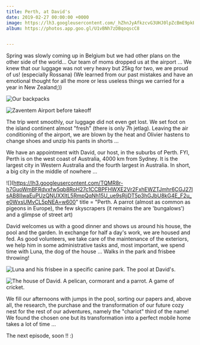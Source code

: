 ```yaml
---
title: Perth, at David's
date: 2019-02-27 00:00:00 +0000
image: https://lh3.googleusercontent.com/_hZhnJyAfkzcvG3UHJ0lpZcBmE9pkEGijrljB7urbjSlkys31sR7Rx7bvBDKzYYHS0_jp3yIy3VHxmGZNtVorymb938Lsx8Wuetj9ZuOwynnnB_P8nh2LAmreMk4gwAzQb5nMyfzm_c=w600
album: https://photos.app.goo.gl/U1vBNh7zDBqoqscC8


---
```


Spring was slowly coming up in Belgium but we had other plans on the other side of the world... Our team of moms dropped us at the airport ... We knew that our luggage was not very heavy but 25kg for two, we are proud of us! (especially Rossana) (We learned from our past mistakes and have an emotional thought for all the more or less useless things we carried for a year in New Zealand;))

![Our backpacks](https://lh3.googleusercontent.com/mSjyLnlHgrPNow7P1delEbL7FpS3NM3NRJPmmFRbOU1SseqgHwMgvhhxn8NyLEI2LsMkwGTIYH9UIlKYQYPupdWQGI_xG0PwWpHPc5DZYvl3Dcj5BzHHmfwC6SLGO-f39iRob10qeig=w600)

![Zaventem Airport before takeoff](https://lh3.googleusercontent.com/CviGuJgF0iOBqqat7PLQobYNmhQ3nWwgUWD6DxbgAlHTp0FxgHqhTgc5ZaWsOdDzJhyobBeBGyI9O30gbJMTqoK9LqCoyWRCRprfav41VjBraHNsDR3U-yEpiajIsFExQ9LDU1W7VEE=w600)

The trip went smoothly, our luggage did not even get lost. We set foot on the island continent almost "fresh" (there is only 7h jetlag). Leaving the air conditioning of the airport, we are blown by the heat and Olivier hastens to change shoes and unzip his pants in shorts ...

We have an appointment with David, our host, in the suburbs of Perth. FYI, Perth is on the west coast of Australia, 4000 km from Sydney. It is the largest city in Western Australia and the fourth largest in Australia. In short, a big city in the middle of nowhere ...

![](https://lh3.googleusercontent.com/TQMR8r-h7GuoWmBFRdvxfw5qb8RoH27c1CCBPFHWXE2Vr2FxhEWZTJmhr6CGJ27lsAB8IIwaEuPUzQNUXXltL5RmpQqNh15U_ue9sRjjDT5p3hGJbU8kG4E_F2u_e0WxsUMvCL5pNEA=w600" title = "Perth. A parrot (almost as common as pigeons in Europe), the few skyscrapers (it remains the are 'bungalows') and a glimpse of street art)

David welcomes us with a good dinner and shows us around his house, the pool and the garden. In exchange for half a day's work, we are housed and fed. As good volunteers, we take care of the maintenance of the exteriors, we help him in some administrative tasks and, most important, we spend time with Luna, the dog of the house ... Walks in the park and frisbee throwing!

![Luna and his frisbee in a specific canine park. The pool at David's.](https://lh3.googleusercontent.com/noPidxhrCi-68Ef7oupacBqV9KKeCNYAA31y53eDv9r6faEd5imsKlG6uPGxrUrvn-ZheM3xuAA9vFvPHYA5EjgCjez6r98tpbaKoTJaIy_xdfbaVZqf1c8czTACJeIzPkRl_sFSqmk=w600)

![The house of David. A pelican, cormorant and a parrot. A game of cricket.](https://lh3.googleusercontent.com/fy2m9vZovLIMFto88fXGelqAJ0H8-IUw39GAMN8ry5m_DAwr8VCsUBwTAmMnZOxou4Ey10vxeanq291UyUq3u7NbPreBqab97OSiPcijMhv4V3HS0uhZtgMhS3za91XIgGXhS7-f5CU=w600)

We fill our afternoons with jumps in the pool, sorting our papers and, above all, the research, the purchase and the transformation of our future cozy nest for the rest of our adventures, namely the "chariot" third of the name! We found the chosen one but its transformation into a perfect mobile home takes a lot of time ...

The next episode, soon !! :)

